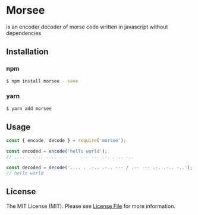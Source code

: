 # Morsee

is an encoder decoder of morse code written in javascript without dependencies

## Installation

### npm

```bash
$ npm install morsee --save
```

### yarn

```bash
$ yarn add morsee
```

## Usage

```js
const { encode, decode } = require('morsee');

const encoded = encode('hello world');
// .... . .-.. .-.. ---     .-- --- .-. .-.. -..

const decoded = decode('.... . .-.. .-.. --- / .-- --- .-. .-.. -..');
// hello world
```

## License
The MIT License (MIT). Please see [License File](LICENSE) for more information.
